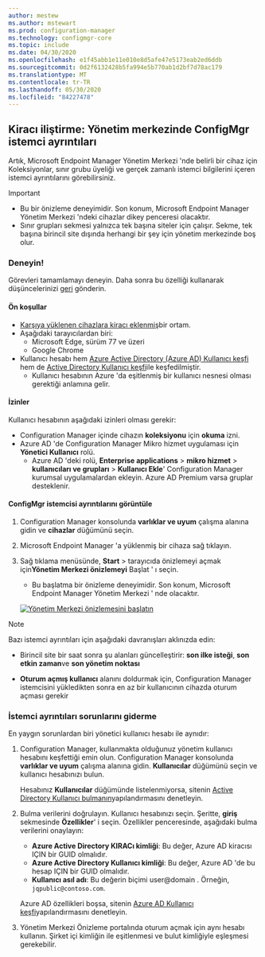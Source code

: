 ```yaml
---
author: mestew
ms.author: mstewart
ms.prod: configuration-manager
ms.technology: configmgr-core
ms.topic: include
ms.date: 04/30/2020
ms.openlocfilehash: e1f45abb1e11e010e8d5afe47e5173eab2ed6ddb
ms.sourcegitcommit: 0d2f6132428b5fa994e5b770ab1d2bf7d78ac179
ms.translationtype: MT
ms.contentlocale: tr-TR
ms.lasthandoff: 05/30/2020
ms.locfileid: "84227478"
---
```

## <a name="tenant-attach-configmgr-client-details-in-the-admin-center"></a><a name="bkmk_mem"></a>Kiracı iliştirme: Yönetim merkezinde ConfigMgr istemci ayrıntıları
<!--6374854, 6521921-->

Artık, Microsoft Endpoint Manager Yönetim Merkezi 'nde belirli bir cihaz için Koleksiyonlar, sınır grubu üyeliği ve gerçek zamanlı istemci bilgilerini içeren istemci ayrıntılarını görebilirsiniz.

> [!Important]
> - Bu bir önizleme deneyimidir. Son konum, Microsoft Endpoint Manager Yönetim Merkezi 'ndeki cihazlar dikey penceresi olacaktır.
> - Sınır grupları sekmesi yalnızca tek başına siteler için çalışır. Sekme, tek başına birincil site dışında herhangi bir şey için yönetim merkezinde boş olur.

### <a name="try-it-out"></a>Deneyin!

Görevleri tamamlamayı deneyin. Daha sonra bu özelliği kullanarak düşüncelerinizi [geri](../../technical-preview-2003.md#bkmk_feedback) gönderin.

#### <a name="prerequisites"></a>Ön koşullar

- [Karşıya yüklenen cihazlara kiracı eklenmiş](../../../../../tenant-attach/device-sync-actions.md)bir ortam.
- Aşağıdaki tarayıcılardan biri:
  - Microsoft Edge, sürüm 77 ve üzeri
  - Google Chrome
- Kullanıcı hesabı hem [Azure Active Directory (Azure AD) Kullanıcı keşfi](../../../../servers/deploy/configure/about-discovery-methods.md#azureaddisc) hem de [Active Directory Kullanıcı keşfi](../../../../servers/deploy/configure/about-discovery-methods.md#bkmk_aboutUser)ile keşfedilmiştir.
  - Kullanıcı hesabının Azure 'da eşitlenmiş bir kullanıcı nesnesi olması gerektiği anlamına gelir.

#### <a name="permissions"></a>İzinler

Kullanıcı hesabının aşağıdaki izinleri olması gerekir:

- Configuration Manager içinde cihazın **koleksiyonu** için **okuma** izni.
- Azure AD 'de Configuration Manager Mikro hizmet uygulaması için **Yönetici Kullanıcı** rolü.
  - Azure AD 'deki rolü, **Enterprise applications**  >  **mikro hizmet**  >  **kullanıcıları ve grupları**  >  **Kullanıcı Ekle**' Configuration Manager kurumsal uygulamalardan ekleyin. Azure AD Premium varsa gruplar desteklenir.

#### <a name="view-configmgr-client-details"></a>ConfigMgr istemcisi ayrıntılarını görüntüle

1. Configuration Manager konsolunda **varlıklar ve uyum** çalışma alanına gidin ve **cihazlar** düğümünü seçin.
1. Microsoft Endpoint Manager 'a yüklenmiş bir cihaza sağ tıklayın.
1. Sağ tıklama menüsünde, **Start**  >  tarayıcıda önizlemeyi açmak için**Yönetim Merkezi önizlemeyi** Başlat ' ı seçin.
     - Bu başlatma bir önizleme deneyimidir. Son konum, Microsoft Endpoint Manager Yönetim Merkezi ' nde olacaktır.

   [![Yönetim Merkezi önizlemesini başlatın](../../media/6374854-start-admin-center.png)](../../media/6374854-start-admin-center.png#lightbox)

> [!NOTE]
> Bazı istemci ayrıntıları için aşağıdaki davranışları aklınızda edin:
>
> - Birincil site bir saat sonra şu alanları güncelleştirir: **son ilke isteği**, **son etkin zaman**ve **son yönetim noktası**
>
> - **Oturum açmış kullanıcı** alanını doldurmak için, Configuration Manager istemcisini yükledikten sonra en az bir kullanıcının cihazda oturum açması gerekir

### <a name="troubleshoot-client-details"></a>İstemci ayrıntıları sorunlarını giderme

En yaygın sorunlardan biri yönetici kullanıcı hesabı ile aynıdır:

1. Configuration Manager, kullanmakta olduğunuz yönetim kullanıcı hesabını keşfettiği emin olun. Configuration Manager konsolunda **varlıklar ve uyum** çalışma alanına gidin. **Kullanıcılar** düğümünü seçin ve kullanıcı hesabınızı bulun.

    Hesabınız **Kullanıcılar** düğümünde listelenmiyorsa, sitenin [Active Directory Kullanıcı bulmanın](../../../../servers/deploy/configure/about-discovery-methods.md#bkmk_aboutUser)yapılandırmasını denetleyin.

1. Bulma verilerini doğrulayın. Kullanıcı hesabınızı seçin. Şeritte, **giriş** sekmesinde **Özellikler**' i seçin. Özellikler penceresinde, aşağıdaki bulma verilerini onaylayın:

    - **Azure Active Directory KIRACı kimliği**: Bu değer, Azure AD kiracısı IÇIN bir GUID olmalıdır.
    - **Azure Active Directory Kullanıcı kimliği**: Bu değer, Azure AD 'de bu hesap IÇIN bir GUID olmalıdır.
    - **Kullanıcı asıl adı**: Bu değerin biçimi user@domain . Örneğin, `jqpublic@contoso.com`.

    Azure AD özellikleri boşsa, sitenin [Azure AD Kullanıcı keşfi](../../../../servers/deploy/configure/about-discovery-methods.md#azureaddisc)yapılandırmasını denetleyin.

1. Yönetim Merkezi Önizleme portalında oturum açmak için aynı hesabı kullanın. Şirket içi kimliğin ile eşitlenmesi ve bulut kimliğiyle eşleşmesi gerekebilir.
